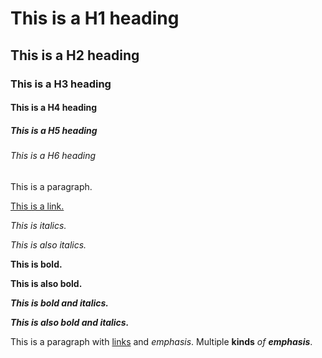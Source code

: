 # This is a H1 heading

## This is a H2 heading

### This is a H3 heading

#### This is a H4 heading

##### This is a H5 heading

###### This is a H6 heading

This is a paragraph.

[This is a link.](https://google.com)

_This is italics._

_This is also italics._

**This is bold.**

**This is also bold.**

**_This is bold and italics._**

**_This is also bold and italics._**

This is a paragraph with [links](https://google.com) and _emphasis_. Multiple **kinds** _of_ **_emphasis_**.
